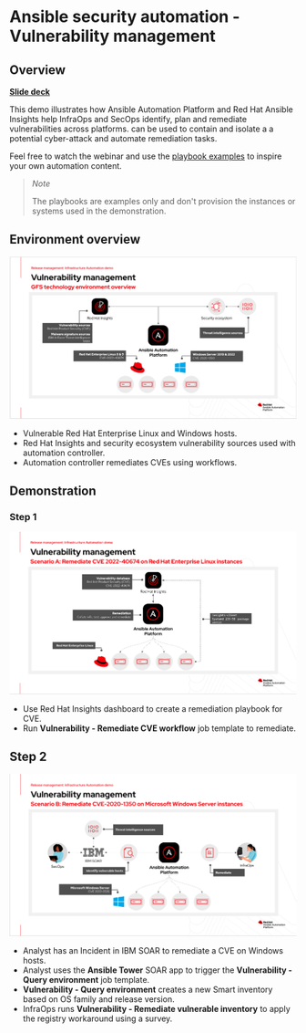 # Ansible security automation - Vulnerability management

## Overview

[**Slide deck**](../assets/slides/aap_vulnerability.pdf)


This demo illustrates how Ansible Automation Platform and Red Hat Ansible Insights help InfraOps and SecOps identify, plan and remediate vulnerabilities across platforms. can be used to contain and isolate a a potential cyber-attack and automate remediation tasks.

Feel free to watch the webinar and use the [playbook examples](playbooks) to inspire your own automation content.

>*Note*<p>
> The playbooks are examples only and don't provision the instances or systems used in the demonstration.

## Environment overview

![zta-step1](../assets/img/vulnerability/env_overview.png)

- Vulnerable Red Hat Enterprise Linux and Windows hosts.
- Red Hat Insights and security ecosystem vulnerability sources used with automation controller.
- Automation controller remediates CVEs using workflows.

## Demonstration

### Step 1

![vuln-step1](../assets/img/vulnerability/vuln_step1.png)

- Use Red Hat Insights dashboard to create a remediation playbook for CVE.
- Run **Vulnerability - Remediate CVE workflow** job template to remediate.

## Step 2

![vuln-step1](../assets/img/vulnerability/vuln_step2.png)

- Analyst has an Incident in IBM SOAR to remediate a CVE on Windows hosts.
- Analyst uses the **Ansible Tower** SOAR app to trigger the **Vulnerability - Query environment** job template.
- **Vulnerability - Query environment** creates a new Smart inventory based on OS family and release version.
- InfraOps runs **Vulnerability - Remediate vulnerable inventory** to apply the registry workaround using a survey.
